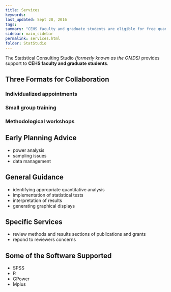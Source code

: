 ```yaml
---
title: Services
keywords: 
last_updated: Sept 28, 2016
tags: 
summary: "CEHS faculty and graduate students are eligible for free quanitiative and methodological assistance"
sidebar: main_sidebar
permalink: services.html
folder: StatStudio
---
```


The Statistical Consulting Studio *(formerly known as the OMDS)* provides support to **CEHS faculty and graduate students**.

## Three Formats for Collaboration  

### Individualized appointments    

### Small group training    

### Methodological workshops     


## Early Planning Advice

* power analysis 
* sampling issues
* data management  

## General Guidance

* identifying appropriate quantitative analysis 
* implementation of statistical tests 
* interpretation of results
* generating graphical displays  

## Specific Services

* review methods and results sections of publications and grants
* repond to reviewers concerns

## Some of the Software Supported

* SPSS 
* R  
* GPower
* Mplus  




